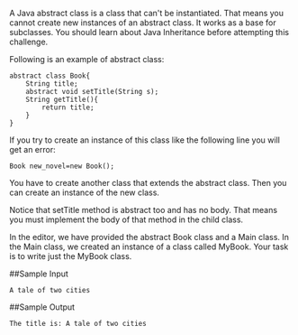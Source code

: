 A Java abstract class is a class that can't be instantiated. That means you cannot create new instances of an abstract class. It works as a base for subclasses. You should learn about Java Inheritance before attempting this challenge.

Following is an example of abstract class:
```
abstract class Book{
    String title;
    abstract void setTitle(String s);
    String getTitle(){
        return title;
    }
}
```
If you try to create an instance of this class like the following line you will get an error:
```
Book new_novel=new Book(); 
```
You have to create another class that extends the abstract class. Then you can create an instance of the new class.

Notice that setTitle method is abstract too and has no body. That means you must implement the body of that method in the child class.

In the editor, we have provided the abstract Book class and a Main class. In the Main class, we created an instance of a class called MyBook. Your task is to write just the MyBook class.

##Sample Input
```
A tale of two cities
```
##Sample Output
```
The title is: A tale of two cities
```
